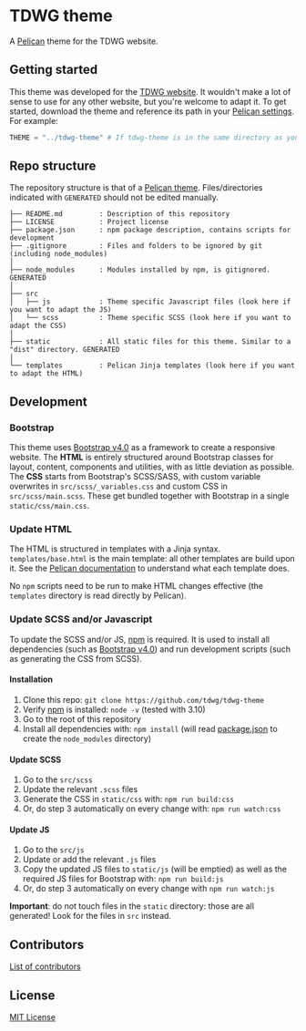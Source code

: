 # TDWG theme

A [Pelican](http://docs.getpelican.com/) theme for the TDWG website.

## Getting started

This theme was developed for the [TDWG website](https://github.com/tdwg/website). It wouldn't make a lot of sense to use for any other website, but you're welcome to adapt it. To get started, download the theme and reference its path in your [Pelican settings](http://docs.getpelican.com/en/latest/settings.html#themes). For example:

```python
THEME = "../tdwg-theme" # If tdwg-theme is in the same directory as your website repo
```

## Repo structure

The repository structure is that of a [Pelican theme](http://docs.getpelican.com/en/latest/themes.html#structure). Files/directories indicated with `GENERATED` should not be edited manually.

```
├── README.md         : Description of this repository
├── LICENSE           : Project license
├── package.json      : npm package description, contains scripts for development
├── .gitignore        : Files and folders to be ignored by git (including node_modules)
│
├── node_modules      : Modules installed by npm, is gitignored. GENERATED
│
├── src
│   ├── js            : Theme specific Javascript files (look here if you want to adapt the JS)
│   └── scss          : Theme specific SCSS (look here if you want to adapt the CSS)
│
├── static            : All static files for this theme. Similar to a "dist" directory. GENERATED
│
└── templates         : Pelican Jinja templates (look here if you want to adapt the HTML)
```

## Development

### Bootstrap

This theme uses [Bootstrap v4.0](https://getbootstrap.com/docs/4.0/getting-started/introduction/) as a framework to create a responsive website. The **HTML** is entirely structured around Bootstrap classes for layout, content, components and utilities, with as little deviation as possible. The **CSS** starts from Bootstrap's SCSS/SASS, with custom variable overwrites in `src/scss/_variables.css` and custom CSS in `src/scss/main.scss`. These get bundled together with Bootstrap in a single `static/css/main.css`.

### Update HTML

The HTML is structured in templates with a Jinja syntax. `templates/base.html` is the main template: all other templates are build upon it. See the [Pelican documentation](http://docs.getpelican.com/en/latest/themes.html) to understand what each template does.

No `npm` scripts need to be run to make HTML changes effective (the `templates` directory is read directly by Pelican).

### Update SCSS and/or Javascript

To update the SCSS and/or JS, [npm](https://www.npmjs.com/get-npm) is required. It is used to install all dependencies (such as [Bootstrap v4.0](https://getbootstrap.com/)) and run development scripts (such as generating the CSS from SCSS).

#### Installation

1. Clone this repo: `git clone https://github.com/tdwg/tdwg-theme`
2. Verify [npm](https://www.npmjs.com/get-npm) is installed: `node -v` (tested with 3.10)
3. Go to the root of this repository
4. Install all dependencies with: `npm install` (will read [package.json](package.json) to create the `node_modules` directory)

#### Update SCSS

1. Go to the `src/scss`
2. Update the relevant `.scss` files
3. Generate the CSS in `static/css` with: `npm run build:css`
4. Or, do step 3 automatically on every change with: `npm run watch:css`

#### Update JS

1. Go to the `src/js`
2. Update or add the relevant `.js` files
3. Copy the updated JS files to `static/js` (will be emptied) as well as the required JS files for Bootstrap with: `npm run build:js`
4. Or, do step 3 automatically on every change with `npm run watch:js`

**Important**: do not touch files in the `static` directory: those are all generated! Look for the files in `src` instead.

## Contributors

[List of contributors](https://github.com/tdwg/tdwg-theme/contributors)

## License

[MIT License](LICENSE)
